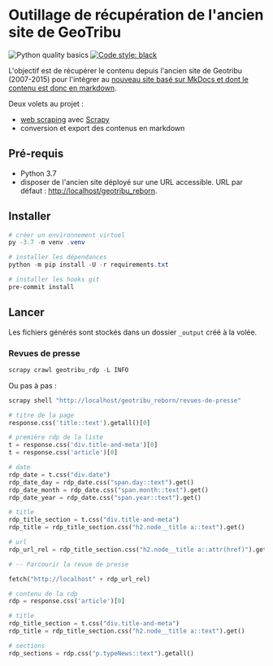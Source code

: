 # Outillage de récupération de l'ancien site de GeoTribu

![Python quality basics](https://github.com/geotribu/scraping_old_site/workflows/Python%20quality%20basics/badge.svg)
[![Code style: black](https://img.shields.io/badge/code%20style-black-000000.svg)](https://github.com/psf/black)

L'objectif est de récupérer le contenu depuis l'ancien site de Geotribu (2007-2015) pour l'intégrer au [nouveau site basé sur MkDocs et dont le contenu est donc en markdown](https://github.com/geotribu/website).

Deux volets au projet :

- [web scraping](https://fr.wikipedia.org/wiki/Web_scraping) avec [Scrapy](https://scrapy.org/)
- conversion et export des contenus en markdown

## Pré-requis

- Python 3.7
- disposer de l'ancien site déployé sur une URL accessible. URL par défaut : <http://localhost/geotribu_reborn>.

## Installer

```powershell tab="Powershell"
# créer un environnement virtuel
py -3.7 -m venv .venv

# installer les dépendances
python -m pip install -U -r requirements.txt

# installer les hooks git
pre-commit install
```

## Lancer

Les fichiers générés sont stockés dans un dossier `_output` créé à la volée.

### Revues de presse

```powershell
scrapy crawl geotribu_rdp -L INFO
```

Ou pas à pas :

```python
scrapy shell "http://localhost/geotribu_reborn/revues-de-presse"

# titre de la page
response.css('title::text').getall()[0]

# première rdp de la liste
t = response.css('div.title-and-meta')[0]
t = response.css('article')[0]

# date
rdp_date = t.css("div.date")
rdp_date_day = rdp_date.css("span.day::text").get()
rdp_date_month = rdp_date.css("span.month::text").get()
rdp_date_year = rdp_date.css("span.year::text").get()

# title
rdp_title_section = t.css("div.title-and-meta")
rdp_title = rdp_title_section.css("h2.node__title a::text").get()

# url
rdp_url_rel = rdp_title_section.css("h2.node__title a::attr(href)").get()

# -- Parcourir la revue de presse

fetch("http://localhost" + rdp_url_rel)

# contenu de la rdp
rdp = response.css('article')[0]

# title
rdp_title_section = t.css("div.title-and-meta")
rdp_title = rdp_title_section.css("h2.node__title a::text").get()

# sections
rdp_sections = rdp.css("p.typeNews::text").getall()
```
